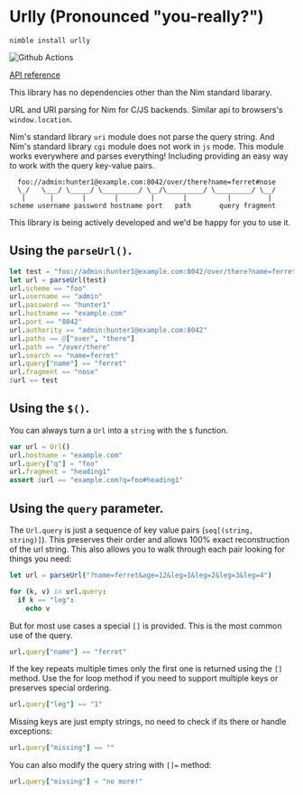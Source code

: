 # Urlly (Pronounced "you-really?")

`nimble install urlly`

![Github Actions](https://github.com/treeform/urlly/workflows/Github%20Actions/badge.svg)

[API reference](https://nimdocs.com/treeform/urlly)

This library has no dependencies other than the Nim standard libarary.

URL and URI parsing for Nim for C/JS backends. Similar api to browsers's `window.location`.

Nim's standard library `uri` module does not parse the query string. And Nim's standard library `cgi` module does not work in `js` mode. This module works everywhere and parses everything! Including providing an easy way to work with the query key-value pairs.

```
  foo://admin:hunter1@example.com:8042/over/there?name=ferret#nose
  \_/   \___/ \_____/ \_________/ \__/\_________/ \_________/ \__/
   |      |       |       |        |       |          |         |
scheme username password hostname port   path       query fragment
```

This library is being actively developed and we'd be happy for you to use it.

## Using the `parseUrl()`.

```nim
let test = "foo://admin:hunter1@example.com:8042/over/there?name=ferret#nose"
let url = parseUrl(test)
url.scheme == "foo"
url.username == "admin"
url.password == "hunter1"
url.hostname == "example.com"
url.port == "8042"
url.authority == "admin:hunter1@example.com:8042"
url.paths == @["over", "there"]
url.path == "/over/there"
url.search == "name=ferret"
url.query["name"] == "ferret"
url.fragment == "nose"
$url == test
```

## Using the `$()`.

You can always turn a `Url` into a `string` with the `$` function.

```nim
var url = Url()
url.hostname = "example.com"
url.query["q"] = "foo"
url.fragment = "heading1"
assert $url == "example.com?q=foo#heading1"
```

## Using the `query` parameter.

The `Url.query` is just a sequence of key value pairs (`seq[(string, string)]`). This preserves their order and allows 100% exact reconstruction of the url string. This also allows you to walk through each pair looking for things you need:

```nim
let url = parseUrl("?name=ferret&age=12&leg=1&leg=2&leg=3&leg=4")

for (k, v) in url.query:
  if k == "leg":
    echo v
```

But for most use cases a special `[]` is provided. This is the most common use of the query.

```nim
url.query["name"] == "ferret"
```

If the key repeats multiple times only the first one is returned using the `[]` method. Use the for loop method if you need to support multiple keys or preserves special ordering.

```nim
url.query["leg"] == "1"
```

Missing keys are just empty strings, no need to check if its there or handle exceptions:

```nim
url.query["missing"] == ""
````

You can also modify the query string with `[]=` method:

```nim
url.query["missing"] = "no more!"
```

